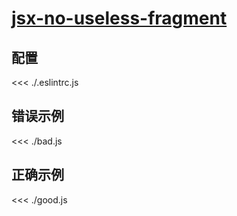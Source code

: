 # [jsx-no-useless-fragment](https://github.com/jsx-eslint/eslint-plugin-react/blob/master/docs/rules/jsx-no-useless-fragment.md)

## 配置

<<< ./.eslintrc.js

## 错误示例

<<< ./bad.js

## 正确示例

<<< ./good.js
